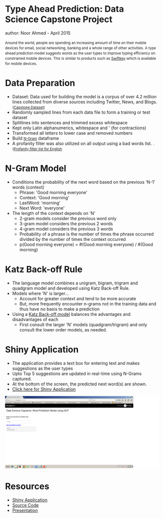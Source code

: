 
Type Ahead Prediction: Data Science Capstone Project
========================================================
author: Noor Ahmed - April 2015


<small>Around the world, people are spending an increasing amount of time on their mobile devices for email, social networking, banking and a whole range of other activities. A type ahead prediction model suggests words as the user types to improve typing efficiency on constrained mobile devices. This is similar to products such as [Swiftkey](http://swiftkey.com) which is available for mobile devices. </small>


Data Preparation
========================================================

- Dataset: Data used for building the model is a corpus of over 4.2 million lines collected from diverse sources including Twitter, News, and Blogs. <small>([Capstone Dataset](http://d396qusza40orc.cloudfront.net/dsscapstone/dataset/Coursera-SwiftKey.zip))</small>
- Randomly sampled lines from each data file to form a training or test dataset
- Splitlines into sentences and trimmed excess whitespace
- Kept only Latin alphanumerics, whitespace and ' (for contractions)
- Transformed all letters to lower case and removed numbers
- Build <small>[N-Gram](http://en.wikipedia.org/wiki/N-gram)</small> dataframe
- A profanity filter was also utilized on all output using a bad words list. <small>.
 ([Profanity filter list for English](https://github.com/shutterstock/List-of-Dirty-Naughty-Obscene-and-Otherwise-Bad-Words/)</small>


N-Gram Model
========================================================
- Conditions the probability of the next word based on the previous 'N-1' words (context)
    - Phrase: 'Good morning everyone'
    - Context: 'Good morning'
    - LastWord: 'morning'
    - Next Word: 'everyone'
- The length of the context depends on 'N'
    - 2-gram models consider the previous word only
    - 3-gram model considers the previous 2 words
    - 4-gram model considers the previous 3 words
    - Probability of a phrase is the number of times the phrase occurred divided by the number of times the context occurred
    - p(Good morning everyone) = #(Good morning everyone) / #(Good morning)


Katz Back-off Rule
========================================================
- The language model combines a unigram, bigram, trigram and quadgram model and developed 
 using Katz Back-off Rule.  
- Models where 'N' is larger...
   - Account for greater context and tend to be more accurate
   - But, more frequently encounter n-grams not in the training data and thus have no basis to make a prediction
- Using a [Katz Back-off model](http://en.wikipedia.org/wiki/Katz%27s_back-off_model) balances the advantages and disadvantages of each
   - First consult the larger 'N' models (quadgram/trigram) and only consult the lower order models, as needed.


Shiny Application
========================================================
- The application provides a text box for entering text and makes suggestions as the user types
- Upto Top 5 suggestions are updated in real-time using N-Grams captured.
- At the bottom of the screen, the predicted next word(s) are shown.
- [Click here for Shiny Application](https://dsnoor.shinyapps.io/TypeAhead/)

![alt text][img1]




[img1]: TypeAhead-figure/ShinyApp.png "Shiny Application Image"

Resources
========================================================

- [Shiny Application](https://dsnoor.shinyapps.io/TypeAhead/)
- [Source Code](https://github.com/dsnoor/dsscapstone)
- [Presentation](http://rpubs.com/dsnoor/TypeAhead)

